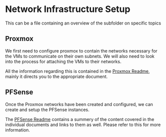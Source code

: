 # Network Infrastructure Setup
This can be a file containing an overview of the subfolder on specific topics

## Proxmox 
We first need to configure proxmox to contain the networks necessary for the VMs to communicate on their own subnets. We will also need to look into the process for attaching the VMs to their networks.

All the information regarding this is contained in the [Proxmox Readme](Proxmox/README.md), mainly it directs you to the appropriate document. 

## PFSense
Once the Proxmox networks have been created and configured, we can create and setup the PFSense instances.

The [PFSense Readme](PFSense/README.md) contains a summery of the content covered in the individual documents and links to them as well. Please refer to this for more information.